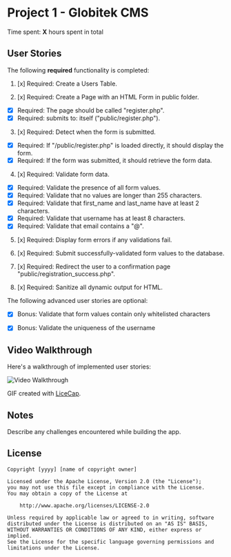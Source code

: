 # Project 1 - Globitek CMS

Time spent: **X** hours spent in total

## User Stories

The following **required** functionality is completed:

1. [x]  Required: Create a Users Table.

2. [x]  Required: Create a Page with an HTML Form in public folder.
  * [x]  Required: The page should be called "register.php".
  * [x]  Required: submits to: itself ("public/register.php").
 
3. [x]  Required:  Detect when the form is submitted.
  * [x] Required: If "/public/register.php" is loaded directly, it should display the form.
  * [x] Required: If the form was submitted, it should retrieve the form data.

4. [x]  Required: Validate form data.
  * [x] Required: Validate the presence of all form values.
  * [x] Required: Validate that no values are longer than 255 characters.
  * [x] Required: Validate that first_name and last_name have at least 2 characters.
  * [x] Required: Validate that username has at least 8 characters. 
  * [x] Required: Validate that email contains a "@".

5. [x]  Required: Display form errors if any validations fail.

6. [x] Required: Submit successfully-validated form values to the database.

7. [x] Required: Redirect the user to a confirmation page "public/registration_success.php".

8. [x] Required: Sanitize all dynamic output for HTML.

The following advanced user stories are optional:

* [x]  Bonus: Validate that form values contain only whitelisted characters

* [x]  Bonus: Validate the uniqueness of the username

## Video Walkthrough

Here's a walkthrough of implemented user stories:

<img src='http://i.imgur.com/link/to/your/gif/file.gif' title='Video Walkthrough' width='' alt='Video Walkthrough' />

GIF created with [LiceCap](http://www.cockos.com/licecap/).

## Notes

Describe any challenges encountered while building the app.

## License

    Copyright [yyyy] [name of copyright owner]

    Licensed under the Apache License, Version 2.0 (the "License");
    you may not use this file except in compliance with the License.
    You may obtain a copy of the License at

        http://www.apache.org/licenses/LICENSE-2.0

    Unless required by applicable law or agreed to in writing, software
    distributed under the License is distributed on an "AS IS" BASIS,
    WITHOUT WARRANTIES OR CONDITIONS OF ANY KIND, either express or implied.
    See the License for the specific language governing permissions and
    limitations under the License.
